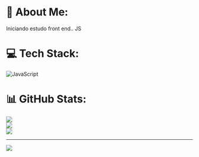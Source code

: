 # 💫 About Me:
Iniciando estudo front end.. JS

# 💻 Tech Stack:
![JavaScript](https://img.shields.io/badge/javascript-%23323330.svg?style=flat&logo=javascript&logoColor=%23F7DF1E)
# 📊 GitHub Stats:
![](https://github-readme-stats.vercel.app/api?username=RodrigoDevMarques&theme=onedark&hide_border=false&include_all_commits=false&count_private=false)<br/>
![](https://github-readme-streak-stats.herokuapp.com/?user=RodrigoDevMarques&theme=onedark&hide_border=false)<br/>
![](https://github-readme-stats.vercel.app/api/top-langs/?username=RodrigoDevMarques&theme=onedark&hide_border=false&include_all_commits=false&count_private=false&layout=compact)

---
[![](https://visitcount.itsvg.in/api?id=RodrigoDevMarques&icon=0&color=0)](https://visitcount.itsvg.in)

<!-- Proudly created with GPRM ( https://gprm.itsvg.in ) -->
